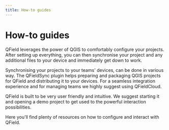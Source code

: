 ```yaml
---
title: How-to guides
---
```


# How-to guides

QField leverages the power of QGIS to comfortably configure your
projects. After setting up everything, you can then synchronise your
project and any additional files to your device and immediately get
down to work.

Synchronising your projects to your teams' devices, can be done in
various way. The QFieldSync plugin helps preparing and packaging QGIS
projects for QField and distributing it to your devices. For a
seamless integration experience and for managing teams we highly
suggest using QFieldCloud.

QField is built to be very user friendly and intuitive. We suggest
starting it and opening a demo project to get used to the powerful
interaction possibilities.

Here you'll find plenty of resources on how to configure and interact
with QField.
